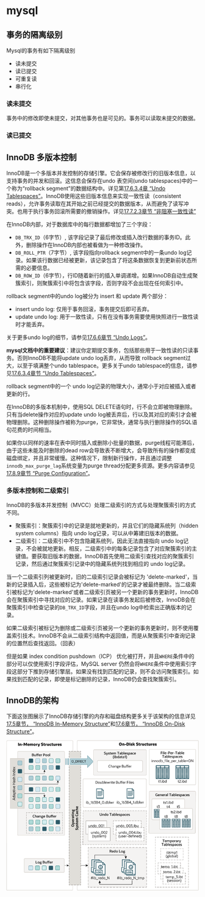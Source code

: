 # mysql 

## 事务的隔离级别

Mysql的事务有如下隔离级别

- 读未提交
- 读已提交
- 可重复读
- 串行化

### 读未提交

事务中的修改即使未提交，对其他事务也是可见的。事务可以读取未提交的数据。

### 读已提交


## InnoDB 多版本控制

InnoDB是一个多版本并发控制的存储引擎。它会保存被修改行的旧版本信息，以支持事务的并发和回滚。这信息会保存在undo 表空间(undo tablespaces)中的一个称为“rollback segment”的数据结构中。详见第[17.6.3.4章 “Undo Tablespaces”](https://dev.mysql.com/doc/refman/8.4/en/innodb-undo-tablespaces.html)。InnoDB使用这些旧版本信息来实现一致性读（consistent reads），允许事务读取在其开始之前已经提交的数据版本，从而避免了读写冲突。也用于执行事务回滚所需要的撤销操作。详见[17.7.2.3章节 “非阻塞一致性读”](https://dev.mysql.com/doc/refman/8.4/en/innodb-consistent-read.html)

在InnoDB内部，对于数据库中的每行数据都增加了三个字段：

- `DB_TRX_ID`（6字节）, 该字段记录了最后修改或插入改行数据的事务ID。此外，删除操作在InnoDB内部也被看做为一种修改操作。
- `DB_ROLL_PTR`（7字节）, 该字段指向rollback segment中的一条undo log记录。如果该行数据已经被更新，该记录包含了将这条数据恢复到更新前状态所需的必要信息。
- `DB_ROW_ID`（6字节），行ID随着新行的插入单调递增。如果InnoDB自动生成聚簇索引，则聚簇索引中将包含该字段，否则字段不会出现在任何索引中。

rollback segment中的undo log被分为 insert 和 update 两个部分：

- insert undo log: 仅用于事务回滚，事务提交后即可丢弃。
- update undo log: 用于一致性读，只有在没有事务需要使用快照进行一致性读时才能丢弃。

关于更多undo log的细节，请参见[17.6.6章节 “Undo Logs”](https://dev.mysql.com/doc/refman/8.4/en/innodb-undo-logs.html)。

**mysql文档中的重要建议**：建议你定期提交事务，包括那些用于一致性读的只读事务。否则InnoDB不能将update undo log丢弃，从而导致 rollback segment过大，以至于填满整个undo tablespace。更多关于undo tablespace的信息，请参见[17.6.3.4章节 “Undo Tablespaces”](https://dev.mysql.com/doc/refman/8.4/en/innodb-undo-tablespaces.html)。

rollback segment中的一个 undo log记录的物理大小，通常小于对应被插入或者更新的行。

在InnoDB的多版本机制中，使用SQL DELETE语句时，行不会立即被物理删除。只有当delete操作对应的update undo log被丢弃后，行以及其对应的索引才会被物理删除。这种删除操作被称为purge，它非常快，通常与执行删除操作的SQL语句花费的时间相当。

如果你以同样的速率在表中同时插入或删除小批量的数据，purge线程可能滞后，由于这些未能及时删除的dead row会导致表不断增大，会导致所有的操作都变成磁盘绑定，并且非常缓慢。这种情况下，限制新行操作，并且通过调整`innodb_max_purge_lag`系统变量为purge thread分配更多资源。更多内容请参见[17.8.9章节 “Purge Configuration”](https://dev.mysql.com/doc/refman/8.4/en/innodb-purge-configuration.html)。

### 多版本控制和二级索引

InnoDB的多版本并发控制（MVCC）处理二级索引的方式与处理聚簇索引的方式不同。

- 聚簇索引：聚簇索引中的记录是就地更新的，并且它们的隐藏系统列（hidden system columns）指向 undo log记录，可以从中筹建旧版本的数据。
- 二级索引：二级索引中不包含隐藏系统列，因此无法直接指向 undo log记录，不会被就地更新。相反，二级索引中的每条记录包含了对应聚簇索引的主键值。要获取旧版本的数据，InnoDB首先使用二级索引查找对应的聚簇索引记录，然后通过聚簇索引记录中的隐藏系统列找到相应的 undo log记录。

当一个二级索引列被更新时，旧的二级索引记录会被标记为 'delete-marked'，当新的记录插入后，这些被标记为'delete-marked'的记录才被最终删除。当二级索引被标记为'delete-marked'或者二级索引页被另一个更新的事务更新时，InnoDB会在聚簇索引中寻找对应的记录。如果记录在读事务发起后被修改，InnoDB会在聚簇索引中检查记录的`DB_TRX_ID`字段，并且在undo log中检索出正确版本的记录。

如果二级索引被标记为删除或二级索引页被另一个更新的事务更新时，则不使用覆盖索引技术。InnoDB不会从二级索引结构中返回值，而是从聚簇索引中查询记录的位置然后查找返回。（回表）

但是如果 index condition pushdown（ICP） 优化被打开，并且`WHERE`条件中的部分可以仅使用索引字段评估，MySQL server 仍然会将`WHERE`条件中使用索引字段这部分下推到存储引擎层。如果没有找到匹配的记录，则不会访问聚簇索引。如果找到匹配的记录，即使是标记删除的记录，InnoDB仍会查找聚簇索引。

## InnoDB的架构

下面这张图展示了InnoDB存储引擎的内存和磁盘结构更多关于该架构的信息详见[17.5章节， “InnoDB In-Memory Structure”](https://dev.mysql.com/doc/refman/8.4/en/innodb-in-memory-structures.html)和[17.6章节， “InnoDB On-Disk Structure”](https://dev.mysql.com/doc/refman/8.4/en/innodb-on-disk-structures.html)。

![InnoDB架构图](./img/InnoDB_Architecture.png)
